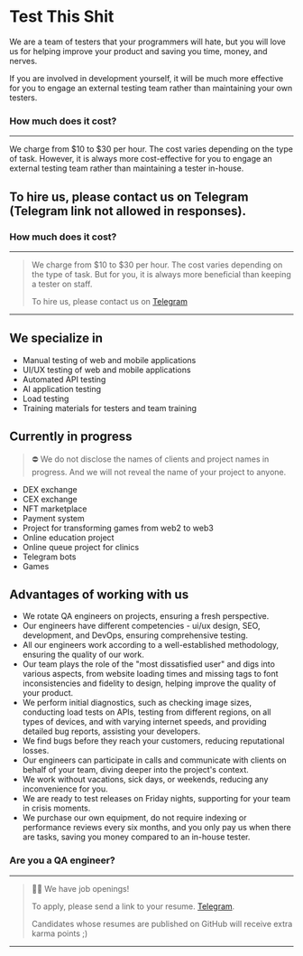 # Test This Shit

We are a team of testers that your programmers will hate, but you will love us for helping improve your product and saving you time, money, and nerves.

If you are involved in development yourself, it will be much more effective for you to engage an external testing team rather than maintaining your own testers.

### How much does it cost?

---

We charge from $10 to $30 per hour. The cost varies depending on the type of task. However, it is always more cost-effective for you to engage an external testing team rather than maintaining a tester in-house.

To hire us, please contact us on Telegram (Telegram link not allowed in responses).
---

### How much does it cost?

---
>
> We charge from $10 to $30 per hour. The cost varies depending on the type of task. But for you, it is always more beneficial than keeping a tester on staff.
>
> To hire us, please contact us on [Telegram](https://t.me/@test-this-shit-please)
---

## We specialize in

- Manual testing of web and mobile applications
- UI/UX testing of web and mobile applications
- Automated API testing
- AI application testing
- Load testing
- Training materials for testers and team training

## Currently in progress
> ⛔️ We do not disclose the names of clients and project names in progress. And we will not reveal the name of your project to anyone.

- DEX exchange
- CEX exchange
- NFT marketplace
- Payment system
- Project for transforming games from web2 to web3
- Online education project
- Online queue project for clinics
- Telegram bots
- Games

## Advantages of working with us
- We rotate QA engineers on projects, ensuring a fresh perspective.
- Our engineers have different competencies - ui/ux design, SEO, development, and DevOps, ensuring comprehensive testing.
- All our engineers work according to a well-established methodology, ensuring the quality of our work.
- Our team plays the role of the "most dissatisfied user" and digs into various aspects, from website loading times and missing tags to font inconsistencies and fidelity to design, helping improve the quality of your product.
- We perform initial diagnostics, such as checking image sizes, conducting load tests on APIs, testing from different regions, on all types of devices, and with varying internet speeds, and providing detailed bug reports, assisting your developers.
- We find bugs before they reach your customers, reducing reputational losses.
- Our engineers can participate in calls and communicate with clients on behalf of your team, diving deeper into the project's context.
- We work without vacations, sick days, or weekends, reducing any inconvenience for you.
- We are ready to test releases on Friday nights, supporting for your team in crisis moments.
- We purchase our own equipment, do not require indexing or performance reviews every six months, and you only pay us when there are tasks, saving you money compared to an in-house tester.

### Are you a QA engineer?
---
> 👩‍💻 We have job openings!
>
> To apply, please send a link to your resume. [Telegram](https://t.me/@test-this-shit-please).
>
> Candidates whose resumes are published on GitHub will receive extra karma points ;)
>
---
